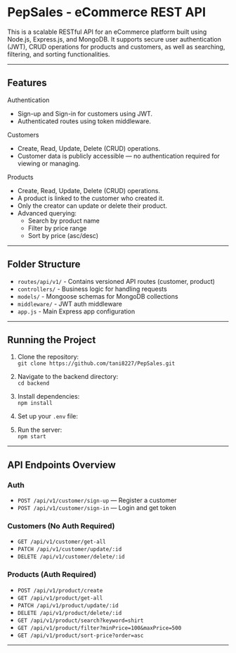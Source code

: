 # PepSales - eCommerce REST API

This is a scalable RESTful API for an eCommerce platform built using Node.js, Express.js, and MongoDB. It supports secure user authentication (JWT), CRUD operations for products and customers, as well as searching, filtering, and sorting functionalities.

---

## Features

Authentication  
- Sign-up and Sign-in for customers using JWT.  
- Authenticated routes using token middleware.

Customers  
- Create, Read, Update, Delete (CRUD) operations.  
- Customer data is publicly accessible — no authentication required for viewing or managing.

Products  
- Create, Read, Update, Delete (CRUD) operations.  
- A product is linked to the customer who created it.  
- Only the creator can update or delete their product.  
- Advanced querying:  
  - Search by product name  
  - Filter by price range  
  - Sort by price (asc/desc)

---

## Folder Structure

- `routes/api/v1/` - Contains versioned API routes (customer, product)  
- `controllers/` - Business logic for handling requests  
- `models/` - Mongoose schemas for MongoDB collections  
- `middleware/` - JWT auth middleware  
- `app.js` - Main Express app configuration  

---

## Running the Project

1. Clone the repository:  
   `git clone https://github.com/tani8227/PepSales.git`

2. Navigate to the backend directory:  
   `cd backend`

3. Install dependencies:  
   `npm install`

4. Set up your `.env` file:

5. Run the server:  
`npm start`

---

## API Endpoints Overview

### Auth
- `POST /api/v1/customer/sign-up` — Register a customer  
- `POST /api/v1/customer/sign-in` — Login and get token  

### Customers (No Auth Required)
- `GET /api/v1/customer/get-all`  
- `PATCH /api/v1/customer/update/:id`  
- `DELETE /api/v1/customer/delete/:id`  

### Products (Auth Required)
- `POST /api/v1/product/create`  
- `GET /api/v1/product/get-all`  
- `PATCH /api/v1/product/update/:id`  
- `DELETE /api/v1/product/delete/:id`  
- `GET /api/v1/product/search?keyword=shirt`  
- `GET /api/v1/product/filter?minPrice=100&maxPrice=500`  
- `GET /api/v1/product/sort-price?order=asc`  

---
